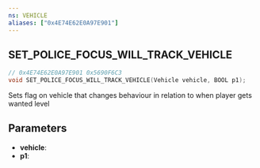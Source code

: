 ```yaml
---
ns: VEHICLE
aliases: ["0x4E74E62E0A97E901"]
---
```

## SET_POLICE_FOCUS_WILL_TRACK_VEHICLE

```c
// 0x4E74E62E0A97E901 0x5690F6C3
void SET_POLICE_FOCUS_WILL_TRACK_VEHICLE(Vehicle vehicle, BOOL p1);
```

Sets flag on vehicle that changes behaviour in relation to when player gets wanted level

## Parameters
* **vehicle**: 
* **p1**: 

